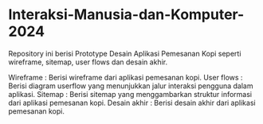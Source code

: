 # Interaksi-Manusia-dan-Komputer-2024
Repository ini berisi Prototype Desain Aplikasi Pemesanan Kopi seperti wireframe, sitemap, user flows dan desain akhir.

Wireframe : Berisi wireframe dari aplikasi pemesanan kopi.
User flows : Berisi diagram userflow yang menunjukkan jalur interaksi pengguna dalam aplikasi.
Sitemap : Berisi sitemap yang menggambarkan struktur informasi dari aplikasi pemesanan kopi.
Desain akhir : Berisi desain akhir dari aplikasi pemesanan kopi.
